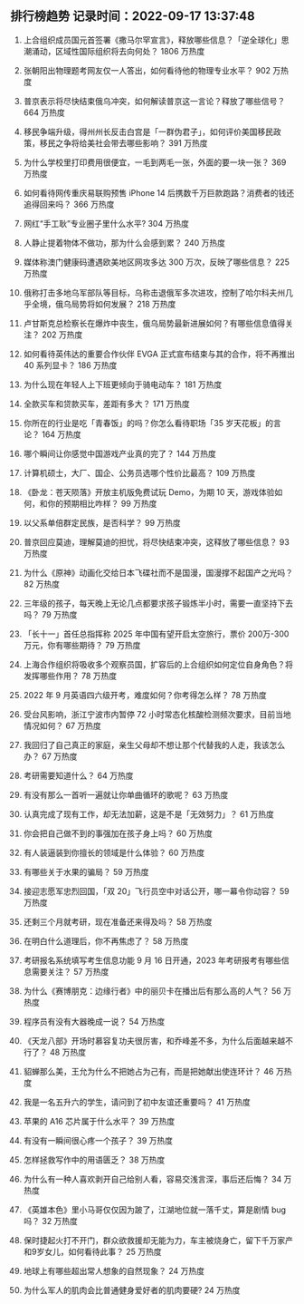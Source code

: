 
## 排行榜趋势 记录时间：2022-09-17 13:37:48
  
  1. 上合组织成员国元首签署《撒马尔罕宣言》，释放哪些信息？「逆全球化」思潮涌动，区域性国际组织将去向何处？ 1806 万热度
    
  2. 张朝阳出物理题考网友仅一人答出，如何看待他的物理专业水平？ 902 万热度
    
  3. 普京表示将尽快结束俄乌冲突，如何解读普京这一言论？释放了哪些信号？ 664 万热度
    
  4. 移民争端升级，得州州长反击白宫是「一群伪君子」，如何评价美国移民政策，移民之争将给美社会带去哪些影响？ 391 万热度
    
  5. 为什么学校里打印费用很便宜，一毛到两毛一张，外面的要一块一张？ 369 万热度
    
  6. 如何看待网传重庆易联购预售 iPhone 14 后携数千万巨款跑路？消费者的钱还追得回来吗？ 366 万热度
    
  7. 网红“手工耿”专业圈子里什么水平? 304 万热度
    
  8. 人静止提着物体不做功，那为什么会感到累？ 240 万热度
    
  9. 媒体称澳门健康码遭遇欧美地区网攻多达 300 万次，反映了哪些信息？ 225 万热度
    
  10. 俄称打击多地乌军部队等目标，乌称击退俄军多次进攻，控制了哈尔科夫州几乎全境，俄乌局势将如何发展？ 218 万热度
    
  11. 卢甘斯克总检察长在爆炸中丧生，俄乌局势最新进展如何？有哪些信息值得关注？ 202 万热度
    
  12. 如何看待英伟达的重要合作伙伴 EVGA 正式宣布结束与其的合作，将不再推出 40 系列显卡？ 186 万热度
    
  13. 为什么现在年轻人上下班更倾向于骑电动车？ 181 万热度
    
  14. 全款买车和贷款买车，差距有多大？ 171 万热度
    
  15. 你所在的行业是吃「青春饭」的吗？你怎么看待职场「35 岁天花板」的言论？ 164 万热度
    
  16. 哪个瞬间让你感觉中国游戏产业真的完了？ 144 万热度
    
  17. 计算机硕士，大厂、国企、公务员选哪个性价比最高？ 109 万热度
    
  18. 《卧龙：苍天陨落》开放主机版免费试玩 Demo，为期 10 天，游戏体验如何，和你的预期相比咋样？ 99 万热度
    
  19. 以父系单倍群定民族，是否科学？ 99 万热度
    
  20. 普京回应莫迪，理解莫迪的担忧，将尽快结束冲突，这释放了哪些信息？ 93 万热度
    
  21. 为什么《原神》动画化交给日本飞碟社而不是国漫，国漫撑不起国产之光吗？ 82 万热度
    
  22. 三年级的孩子，每天晚上无论几点都要求孩子锻炼半小时，需要一直坚持下去吗？ 79 万热度
    
  23. 「长十一」首任总指挥称 2025 年中国有望开启太空旅行，票价 200万-300 万元，你有哪些期待？ 79 万热度
    
  24. 上海合作组织将吸收多个观察员国，扩容后的上合组织如何定位自身角色？将发挥哪些作用？ 78 万热度
    
  25. 2022 年 9 月英语四六级开考，难度如何？你考得怎么样？ 78 万热度
    
  26. 受台风影响，浙江宁波市内暂停 72 小时常态化核酸检测频次要求，目前当地情况如何？ 67 万热度
    
  27. 我回归了自己真正的家庭，亲生父母却不想让那个代替我的人走，我该怎么办？ 67 万热度
    
  28. 考研需要知道什么？ 64 万热度
    
  29. 有没有那么一首听一遍就让你单曲循环的歌呢？ 63 万热度
    
  30. 认真完成了现有工作，却无法加薪，这是不是「无效努力」？ 61 万热度
    
  31. 你会把自己做不到的事强加在孩子身上吗？ 60 万热度
    
  32. 有人装逼装到你擅长的领域是什么体验？ 60 万热度
    
  33. 有哪些关于水果的骗局？ 59 万热度
    
  34. 接迎志愿军忠烈回国，「双 20」飞行员空中对话公开，哪一幕令你动容？ 59 万热度
    
  35. 还剩三个月就考研，现在准备还来得及吗？ 58 万热度
    
  36. 在明白什么道理后，你不再焦虑了？ 58 万热度
    
  37. 考研报名系统填写考生信息功能 9 月 16 日开通，2023 年考研报考有哪些信息需要关注？ 57 万热度
    
  38. 为什么《赛博朋克：边缘行者》中的丽贝卡在播出后有那么高的人气？ 56 万热度
    
  39. 程序员有没有大器晚成一说？ 54 万热度
    
  40. 《天龙八部》开场时慕容复功夫很厉害，和乔峰差不多，为什么后面越来越不行了？ 48 万热度
    
  41. 貂蝉那么美，王允为什么不把她占为己有，而是把她献出使连环计？ 46 万热度
    
  42. 我是一名五升六的学生，请问到了初中友谊还重要吗？ 41 万热度
    
  43. 苹果的 A16 芯片属于什么水平？ 39 万热度
    
  44. 有没有一瞬间很心疼一个孩子？ 39 万热度
    
  45. 怎样拯救写作中的用语匮乏？ 38 万热度
    
  46. 为什么有一种人喜欢剥开自己给别人看，容易交浅言深，事后还后悔？ 34 万热度
    
  47. 《英雄本色》里小马哥仅仅因为跛了，江湖地位就一落千丈，算是剧情 bug 吗？ 32 万热度
    
  48. 保时捷起火打不开门，群众欲救援却无能为力，车主被烧身亡，留下千万家产和9岁女儿，如何看待此事？ 25 万热度
    
  49. 地球上有哪些超出常人想象的自然现象？ 24 万热度
    
  50. 为什么军人的肌肉会比普通健身爱好者的肌肉要硬? 24 万热度
    